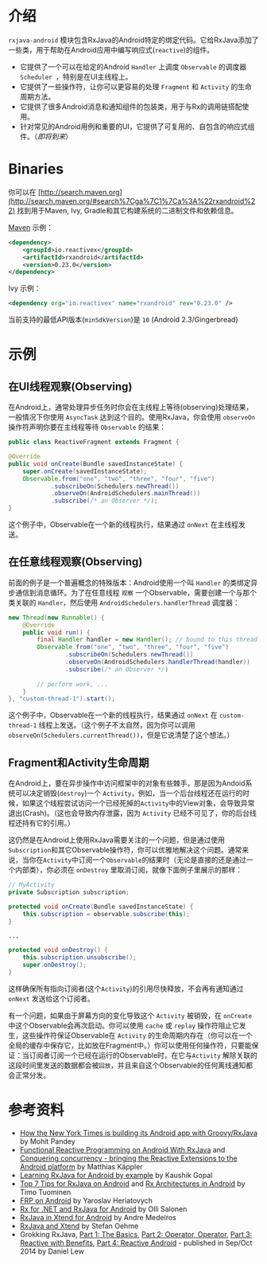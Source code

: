 # 介绍

`rxjava-android` 模块包含RxJava的Android特定的绑定代码。它给RxJava添加了一些类，用于帮助在Android应用中编写响应式(`reactive`)的组件。

- 它提供了一个可以在给定的Android `Handler` 上调度 `Observable` 的调度器 `Scheduler `，特别是在UI主线程上。
- 它提供了一些操作符，让你可以更容易的处理 `Fragment` 和 `Activity` 的生命周期方法。
- 它提供了很多Android消息和通知组件的包装类，用于与Rx的调用链搭配使用。
- 针对常见的Android用例和重要的UI，它提供了可复用的、自包含的响应式组件。（*即将到来*）

# Binaries

你可以在 [http://search.maven.org](http://search.maven.org/#search%7Cga%7C1%7Ca%3A%22rxandroid%22) 找到用于Maven, Ivy, Gradle和其它构建系统的二进制文件和依赖信息。

[Maven](http://search.maven.org/#search%7Cga%7C1%7Ca%3A%22rxandroid%22) 示例：

```xml
<dependency>
    <groupId>io.reactivex</groupId>
    <artifactId>rxandroid</artifactId>
    <version>0.23.0</version>
</dependency>
```

Ivy 示例：

```xml
<dependency org="io.reactivex" name="rxandroid" rev="0.23.0" />
```

当前支持的最低API版本(`minSdkVersion`)是 `10` (Android 2.3/Gingerbread)

# 示例

## 在UI线程观察(Observing)

在Android上，通常处理异步任务时你会在主线程上等待(observing)处理结果，一般情况下你使用 `AsyncTask` 达到这个目的。使用RxJava，你会使用 `observeOn` 操作符声明你要在主线程等待 `Observable` 的结果：

```java
public class ReactiveFragment extends Fragment {

@Override
public void onCreate(Bundle savedInstanceState) {
    super.onCreate(savedInstanceState);
    Observable.from("one", "two", "three", "four", "five")
            .subscribeOn(Schedulers.newThread())
            .observeOn(AndroidSchedulers.mainThread())
            .subscribe(/* an Observer */);
}
```
 
这个例子中，Observable在一个新的线程执行，结果通过 `onNext` 在主线程发送。

## 在任意线程观察(Observing)

前面的例子是一个普遍概念的特殊版本：Android使用一个叫 `Handler` 的类绑定异步通信到消息循环。为了在任意线程 `观察` 一个Observable，需要创建一个与那个类关联的 `Handler`，然后使用 `AndroidSchedulers.handlerThread` 调度器：

```java
new Thread(new Runnable() {
    @Override
    public void run() {
        final Handler handler = new Handler(); // bound to this thread
        Observable.from("one", "two", "three", "four", "five")
                .subscribeOn(Schedulers.newThread())
                .observeOn(AndroidSchedulers.handlerThread(handler))
                .subscribe(/* an Observer */)
                    
        // perform work, ...
    }
}, "custom-thread-1").start();
```

这个例子中，Observable在一个新的线程执行，结果通过 `onNext` 在 `custom-thread-1` 线程上发送。（这个例子不太自然，因为你可以调用`observeOn(Schedulers.currentThread())`，但是它说清楚了这个想法。）

## Fragment和Activity生命周期

在Android上，要在异步操作中访问框架中的对象有些棘手，那是因为Andoid系统可以决定销毁(`destroy`)一个 `Activity`，例如，当一个后台线程还在运行的时候，如果这个线程尝试访问一个已经死掉的`Activity`中的View对象，会导致异常退出(Crash)。（这也会导致内存泄露，因为 `Activity` 已经不可见了，你的后台线程还持有它的引用。）

这仍然是在Android上使用RxJava需要关注的一个问题，但是通过使用 `Subscription`和其它Observable操作符，你可以优雅地解决这个问题。通常来说，当你在`Activity`中订阅一个`Observable`的结果时（无论是直接的还是通过一个内部类），你必须在 `onDestroy` 里取消订阅，就像下面例子里展示的那样：

```java
// MyActivity
private Subscription subscription;

protected void onCreate(Bundle savedInstanceState) {
    this.subscription = observable.subscribe(this);
}

...

protected void onDestroy() {
    this.subscription.unsubscribe();
    super.onDestroy();
}
```


这样确保所有指向订阅者(这个`Activity`)的引用尽快释放，不会再有通知通过 `onNext` 发送给这个订阅者。

有一个问题，如果由于屏幕方向的变化导致这个 `Activity` 被销毁，在 `onCreate` 中这个Observable会再次启动。你可以使用 `cache` 或 `replay` 操作符阻止它发生，这些操作符保证Observable在 `Activity` 的生命周期内存在（你可以在一个全局的缓存中保存它，比如放在Fragment中。）你可以使用任何操作符，只要能保证：当订阅者订阅一个已经在运行的Observable时，在它与`Activity` 解除关联的这段时间里发送的数据都会被`回放`，并且来自这个Observable的任何离线通知都会正常分发。

# 参考资料
* [How the New York Times is building its Android app with Groovy/RxJava](http://open.blogs.nytimes.com/2014/08/18/getting-groovy-with-reactive-android/?_php=true&_type=blogs&_php=true&_type=blogs&_r=1&) by Mohit Pandey
* [Functional Reactive Programming on Android With RxJava](http://mttkay.github.io/blog/2013/08/25/functional-reactive-programming-on-android-with-rxjava/) and [Conquering concurrency - bringing the Reactive Extensions to the Android platform](https://speakerdeck.com/mttkay/conquering-concurrency-bringing-the-reactive-extensions-to-the-android-platform) by Matthias Käppler
* [Learning RxJava for Android by example](https://github.com/kaushikgopal/Android-RxJava) by Kaushik Gopal
* [Top 7 Tips for RxJava on Android](http://blog.futurice.com/top-7-tips-for-rxjava-on-android) and [Rx Architectures in Android](http://www.slideshare.net/TimoTuominen1/rxjava-architectures-on-android-8-android-livecode-32531688) by Timo Tuominen
* [FRP on Android](http://slid.es/yaroslavheriatovych/frponandroid) by Yaroslav Heriatovych
* [Rx for .NET and RxJava for Android](http://blog.futurice.com/tech-pick-of-the-week-rx-for-net-and-rxjava-for-android) by Olli Salonen
* [RxJava in Xtend for Android](http://blog.futurice.com/android-development-has-its-own-swift) by Andre Medeiros
* [RxJava and Xtend](http://mnmlst-dvlpr.blogspot.de/2014/07/rxjava-and-xtend.html) by Stefan Oehme
* Grokking RxJava, [Part 1: The Basics](http://blog.danlew.net/2014/09/15/grokking-rxjava-part-1/), [Part 2: Operator, Operator](http://blog.danlew.net/2014/09/22/grokking-rxjava-part-2/), [Part 3: Reactive with Benefits](http://blog.danlew.net/2014/09/30/grokking-rxjava-part-3/), [Part 4: Reactive Android](http://blog.danlew.net/2014/10/08/grokking-rxjava-part-4/) - published in Sep/Oct 2014 by Daniel Lew
